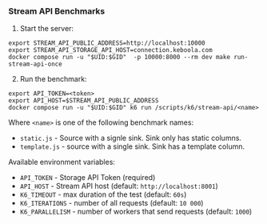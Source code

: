 ### Stream API Benchmarks

1. Start the server:
```
export STREAM_API_PUBLIC_ADDRESS=http://localhost:10000
export STREAM_API_STORAGE_API_HOST=connection.keboola.com
docker compose run -u "$UID:$GID"  -p 10000:8000 --rm dev make run-stream-api-once
```
2. Run the benchmark:
```
export API_TOKEN=<token>
export API_HOST=$STREAM_API_PUBLIC_ADDRESS
docker compose run -u "$UID:$GID" k6 run /scripts/k6/stream-api/<name>
```

Where `<name>` is one of the following benchmark names:
- `static.js` - Source with a signle sink. Sink only has static columns.
- `template.js` - source with a single sink. Sink has a template column.

Available environment variables:

- `API_TOKEN` - Storage API Token (required)
- `API_HOST` - Stream API host (default: `http://localhost:8001`)
- `K6_TIMEOUT` - max duration of the test (default: `60s`)
- `K6_ITERATIONS` - number of all requests (default: `10 000`)
- `K6_PARALLELISM` - number of workers that send requests (default: `1000`)
